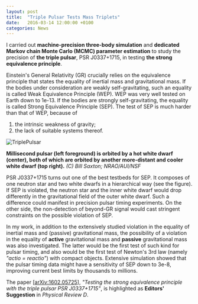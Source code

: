 ```yaml
---
layout: post
title:  "Triple Pulsar Tests Mass Triplets"
date:   2016-03-14 12:00:00 +0100
categories: News
---
```


I carried out **machine-precision three-body simulation** and **dedicated Markov chain Monte Carlo (MCMC) parameter estimation** to study the precision of **the triple pulsar**, PSR J0337+1715, in testing **the strong equivalence principle**.

Einstein's General Relativity (GR) crucially relies on the equivalence principle that states the equality of inertial mass and gravitational mass. If the bodies under consideration are weakly self-gravitating, such an equality is called Weak Equivalence Principle (WEP). WEP was very well tested on Earth down to 1e-13. If the bodies are strongly self-gravitating, the equality is called Strong Equivalence Principle (SEP). The test of SEP is much harder than that of WEP, because of

1. the intrinsic weakness of gravity;
2. the lack of suitable systems thereof.

![TriplePulsar](http://os4elridr.bkt.clouddn.com/17-7-7/552277.jpg "Triple Pulsar")

**Millisecond pulsar (left foreground) is orbited by a hot white dwarf (center), both of which are orbited by another more-distant and cooler white dwarf (top right).** *(C) Bill Saxton; NRAO/AUI/NSF*


PSR J0337+1715 turns out one of the best testbeds for SEP. It composes of one neutron star and two white dwarfs in a hierarchical way (see the figure). If SEP is violated, the neutron star and the inner white dwarf would drop differently in the gravitational field of the outer white dwarf. Such a difference could manifest in precision pulsar timing experiments. On the other side, the non-detection of beyond-GR signal would cast stringent constraints on the possible violation of SEP.

In my work, in addition to the extensively studied violation in the equality of inertial mass and (passive) gravitational mass, the possibility of a violation in the equality of **active** gravitational mass and **passive** gravitational mass was also investigated. The latter would be the first test of such kind for pulsar timing, and also would be the first test of Newton's 3rd law (namely *"actio = reactio"*) with compact objects. Extensive simulation showed that the pulsar timing data might have a sensitivity of SEP down to 3e-8, improving current best limits by thousands to millions.

The paper [[arXiv:1602.05725](http://arxiv.org/abs/1602.05725)], *"Testing the strong equivalence principle with the triple pulsar PSR J0337+1715"*,  is highlighted as **Editors' Suggestion** in *Physical Review D*.
